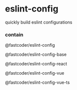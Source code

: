 # eslint-config

quickly build eslint configurations



### contain

@fastcoder/eslint-config

@fastcoder/eslint-config-base

@fastcoder/eslint-config-react

@fastcoder/eslint-config-vue

@fastcoder/eslint-config-vue-ts

